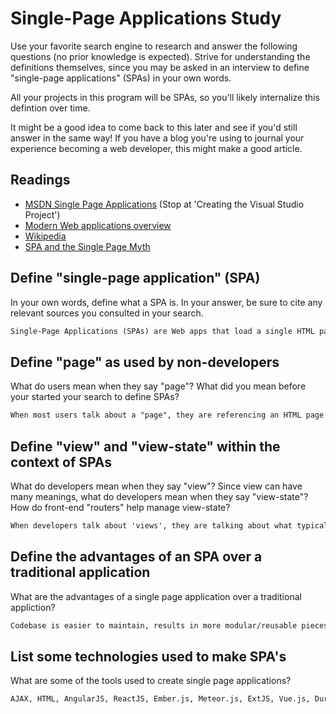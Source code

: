 # Single-Page Applications Study

Use your favorite search engine to research and answer the following questions
(no prior knowledge is expected). Strive for understanding the definitions
themselves, since you may be asked in an interview to define "single-page
applications" (SPAs) in your own words.

All your projects in this program will be SPAs, so you'll likely internalize
this defintion over time.

It might be a good idea to come back to this later and see if you'd still answer
in the same way! If you have a blog you're using to journal your experience
becoming a web developer, this might make a good article.

## Readings

-   [MSDN Single Page Applications](https://msdn.microsoft.com/en-us/magazine/dn463786.aspx) (Stop at 'Creating the Visual Studio Project')
-   [Modern Web applications overview](http://singlepageappbook.com/goal.html)
-   [Wikipedia](https://en.wikipedia.org/wiki/Single-page_application)
-   [SPA and the Single Page Myth](https://johnpapa.net/pageinspa/)

## Define "single-page application" (SPA)

In your own words, define what a SPA is. In your answer, be sure to cite any
relevant sources you consulted in your search.

```md
Single-Page Applications (SPAs) are Web apps that load a single HTML page and dynamically update that page as the user interacts with the app. SPAs use AJAX and HTML5 to create fluid and responsive Web apps, without constant page reloads.
```

## Define "page" as used by non-developers

What do users mean when they say "page"? What did you mean before your started
your search to define SPAs?

```md
When most users talk about a "page", they are referencing an HTML page. Prior to researching SPAs, I also meant an HTML page. However, after learning more about SPAs I've come to realize that many applications actually use a singular HTML file, populated with different data from AJAX calls in order to give the effect of multiple pages. Hence, a page can be defined as "the totality of whatever occupies the four walls of the application UI".
```

## Define "view" and "view-state" within the context of SPAs

What do developers mean when they say "view"? Since view can have many meanings,
what do developers mean when they say "view-state"? How do front-end "routers"
help manage view-state?

```md
When developers talk about 'views', they are talking about what typical users might refer to as 'screens' or 'pages'. 'View-states' is a term used to describe the data from the model that is being displayed to the user at any given time. Front-end routers manage view-state by responding to user inputs, and directing them to the appropriate view.
```

## Define the advantages of an SPA over a traditional application

What are the advantages of a single page application over a traditional appliction?

```md
Codebase is easier to maintain, results in more modular/reusable pieces of code, handles small changes in state better, enforces better separation of concerns, more easily testable, more performant after initial page load, runs on a variety of platforms, devices, and browsers...
```

## List some technologies used to make SPA's

What are some of the tools used to create single page applications?

```md
AJAX, HTML, AngularJS, ReactJS, Ember.js, Meteor.js, ExtJS, Vue.js, Durandal.js, Backbone.js, Mithril.js... 
```
